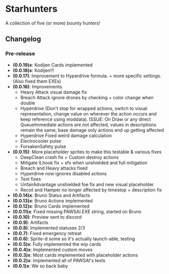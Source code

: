 # Starhunters

A collection of five (or more) bounty hunters!

## Changelog

### Pre-release

* **(0.0.19)x**: Kodijen Cards implemented
* **(0.0.18)x**: Kodijen!!!
* **(0.0.17)**: Improvement to Hyperdrive formula. + more specific settings. (Also fixed them EXEs)
* **(0.0.16)**: Improvements.
  * Heavy Attack visual damage fix
  * Breach Attack ignore drones by checking + color change when double
  * Hyperdrive (Don't stop for wrapped actions, switch to visual representation, change value on wherever the action occurs and keep reference using moddata). ISSUE: On Draw or any direct QueueImmediate actions are not affected, values in descriptions remain the same, base damage only actions end up getting affected
  * Hyperdrive Fixed weird damage calculation
  * Electrocooler pulse
  * ForsakenSafety pulse
* **(0.0.15)**: More placeholder sprites to make this testable & various fixes
  * DeepClean crash fix + Custom destroy actions
  * Mitigate ILhook fix + sfx when unshielded and full mitigation
  * Breach and Heavy attacks fixed
  * Hyperdrive now ignores disabled actions
  * Text fixes
  * UnfairAdvantage unshielded foe fix and new visual placeholder
  * Recoil and Hamper no longer affected by timestop + description fix
* **(0.0.14)x**: Bruno Status and Artifacts
* **(0.0.13)x**: Bruno Actions implemented
* **(0.0.12)x**: Bruno Cards implemented
* **(0.0.11)x**: Fixed missing PAWSAI.EXE string, started on Bruno
* **(0.0.10)**: Preview sent to discord
* **(0.0.9)**: Artifacts
* **(0.0.8)**: Implemented statuses 2/3
* **(0.0.7)**: Fixed emergency retreat
* **(0.0.6)**: Sprite-d some so it's actually launch-able, testing
* **(0.0.5)x**: Fully implemented the wip cards
* **(0.0.4)x**: Implemented custom moves
* **(0.0.3)x**: Most cards implemented with placeholder actions
* **(0.0.2)x**: Implemented all of PAWSAI's texts
* **(0.0.1)x**: We so back baby
